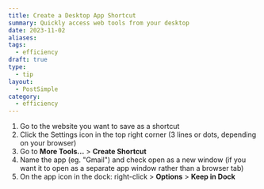 ```yaml
---
title: Create a Desktop App Shortcut
summary: Quickly access web tools from your desktop
date: 2023-11-02
aliases:
tags:
  - efficiency
draft: true
type:
  - tip
layout:
  - PostSimple
category:
  - efficiency
---
```


<Callout text="Save any web page as a desktop shortcut. Useful to quickly access browser-based apps like Gmail and Google Calendar. "/>

1. Go to the website you want to save as a shortcut
2. Click the Settings icon in the top right corner (3 lines or dots, depending on your browser)
3. Go to **More Tools...** > **Create Shortcut**
4. Name the app (eg. "Gmail") and check open as a new window (if you want it to open as a separate app window rather than a browser tab)
5. On the app icon in the dock: right-click > **Options** > **Keep in Dock**

